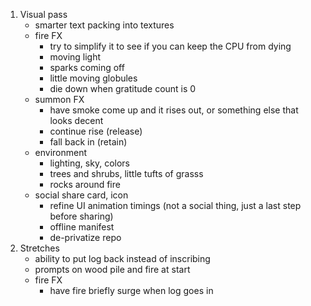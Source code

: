 1. Visual pass
    - smarter text packing into textures
    - fire FX
        - try to simplify it to see if you can keep the CPU from dying
        - moving light
        - sparks coming off
        - little moving globules
        - die down when gratitude count is 0
    - summon FX
        - have smoke come up and it rises out, or something else that looks decent
        - continue rise (release)
        - fall back in (retain)
    - environment
        - lighting, sky, colors
        - trees and shrubs, little tufts of grasss
        - rocks around fire
    - social share card, icon
        - refine UI animation timings (not a social thing, just a last step before sharing)
        - offline manifest
        - de-privatize repo
2. Stretches
    - ability to put log back instead of inscribing
    - prompts on wood pile and fire at start
    - fire FX
        - have fire briefly surge when log goes in
